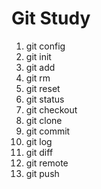# Git Study

1. git config
2. git init
3. git add
4. git rm
5. git reset
6. git status
7. git checkout
8. git clone
9. git commit
10. git log
11. git diff
12. git remote
13. git push
